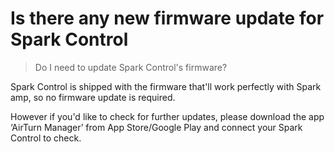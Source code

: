 # Is there any new firmware update for Spark Control
> Do I need to update Spark Control's firmware?

Spark Control is shipped with the firmware that'll work perfectly with Spark amp, so no firmware update is required.

However if you'd like to check for further updates, please download the app ‘AirTurn Manager’ from App Store/Google Play and connect your Spark Control to check.
